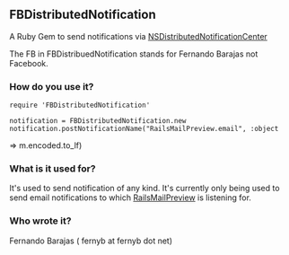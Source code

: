## FBDistributedNotification


A Ruby Gem to send notifications via
[NSDistributedNotificationCenter](NSDistributedNotificationCenter)

The FB in FBDistribuedNotification stands for Fernando Barajas not
Facebook.


### How do you use it?
    require 'FBDistributedNotification'
    
    notification = FBDistributedNotification.new
    notification.postNotificationName("RailsMailPreview.email", :object
=> m.encoded.to_lf)

### What is it used for?
It's used to send notification of any kind. It's currently only being
used to send email notifications to which
[RailsMailPreview](https://github.com/fernyb/RailsMailPreview) is
listening for.

### Who wrote it?
Fernando Barajas ( fernyb at fernyb dot net)

